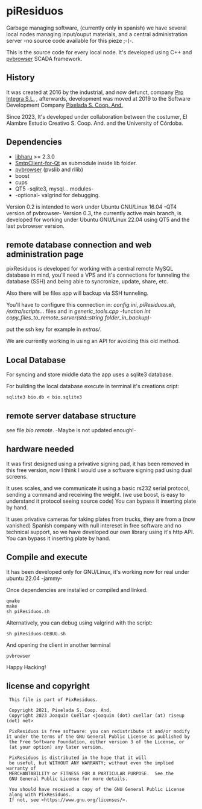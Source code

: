 # piResiduos

Garbage managing software, (currently only in spanish) we have several local nodes managing input/ouput materials, and a central administration server -no source code available for this pieze ;-(-.

This is the source code for every local node. It's developed using C++ and [pvbrowser](https://github.com/pvbrowser/pvb) SCADA framework.

## History

It was created at 2016 by the industrial, and now defunct, company [Pro Integra S.L.](http://prointegra.es/) , afterwards, development was moved at 2019 to the Software Development Company [Pixelada S. Coop. And.](https://pixelada.org)

Since 2023, It's developed under collaboration between the costumer, El Alambre Estudio Creativo S. Coop. And. and the University of Córdoba.

## Dependencies

+ [libharu](https://github.com/libharu/libharu) >= 2.3.0
+ [SmtpClient-for-Qt](https://github.com/bluetiger9/SmtpClient-for-Qt) as submodule inside lib folder.
+ [pvbrowser](https://pvbrowser.de) (pvslib and rllib)
+ boost
+ cups
+ QT5 -sqlite3, mysql... modules-
+ -optional- valgrind for debugging.

Version 0.2 is intended to work under Ubuntu GNU/Linux 16.04 -QT4 version of pvbrowser-
Version 0.3, the currently active main branch, is developed for working under Ubuntu GNU/Linux 22.04 using QT5 and the last pvbrowser version.

## remote database connection and web administration page

pixResiduos is developed for working with a central remote MySQL database in mind, you'll need a VPS and it's connections for tunneling the database (SSH) and being able to syncronize, update, share, etc.

Also there will be files app will backup via SSH tunneling.

You'll have to configure this connection in: *config.ini*, *piResiduos.sh*, */extra/scripts...* files and in *generic_tools.cpp* -function *int copy_files_to_remote_server(std::string folder_in_backup)*-

put the ssh key for example in *extras/*.

We are currently working in using an API for avoiding this old method.

## Local Database

For syncing and store middle data the app uses a sqlite3 database.

For building the local database execute in terminal it's creations cript:

```
sqlite3 bio.db < bio.sqlite3
```

## remote server database structure

see file *bio.remote*. -Maybe is not updated enough!-

## hardware needed

It was first designed using a privative signing pad, it has been removed in this free version, now I think I would use a software signing pad using dual screens.

It uses scales, and we communicate it using a basic rs232 serial protocol, sending a command and receiving the weight. (we use boost, is easy to understand it protocol seeing source code) You can bypass it inserting plate by hand.

It uses privative cameras for taking plates from trucks, they are from a (now vanished) Spanish company with null intereset in free software and no technical support, so we have developed our own library using it's http API. You can bypass it inserting plate by hand.

## Compile and execute

It has been developed only for GNU/Linux, it's working now for real under ubuntu 22.04 -jammy-

Once dependencies are installed or compiled and linked.
```
qmake
make
sh piResiduos.sh
```

Alternatively, you can debug using valgrind with the script:
```
sh piResiduos-DEBUG.sh
```

And opening the client in another terminal
```
pvbrowser
```
Happy Hacking!

## license and copyright
```
 This file is part of PixResiduos.

 Copyright 2021, Pixelada S. Coop. And.
 Copyright 2023 Joaquín Cuéllar <joaquin (dot) cuellar (at) riseup (dot) net>

 PixResiduos is free software: you can redistribute it and/or modify it under the terms of the GNU General Public License as published by
 the Free Software Foundation, either version 3 of the License, or
 (at your option) any later version.

 PixResiduos is distributed in the hope that it will
 be useful, but WITHOUT ANY WARRANTY; without even the implied warranty of
 MERCHANTABILITY or FITNESS FOR A PARTICULAR PURPOSE.  See the
 GNU General Public License for more details.

 You should have received a copy of the GNU General Public License
 along with PixResiduos.
 If not, see <https://www.gnu.org/licenses/>.
```